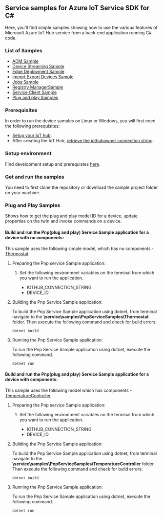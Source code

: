 ## Service samples for Azure IoT Service SDK for C#

Here, you'll find simple samples showing how to use the various features of Microsoft Azure IoT Hub service from a back-end application running C# code.

### List of Samples

* [ADM Sample][adm-sample]
* [Device Streaming Sample][device-streaming-sample]
* [Edge Deployment Sample][edge-deployment-sample]
* [Import Export Devices Sample][import-export-sample]
* [Jobs Sample][jobs-sample]
* [Registry ManagerSample][reg-man-sample]
* [Service Client Sample][service-client-sample]
* [Plug and play Samples ][pnp-service-sample]

### Prerequisites
In order to run the device samples on Linux or Windows, you will first need the following prerequisites:
* [Setup your IoT hub][lnk-setup-iot-hub].
* After creating the IoT Hub, [retrieve the iothubowner connection string][lnl-credentials].

### Setup environment
Find development setup and prerequistes [here][lnk-prereq].

### Get and run the samples
You need to first clone the repository or download the sample project folder on your machine.

### Plug and Play Samples

Shows how to get the plug and play model ID for a device, update properties on the twin and invoke commands on a device.

#### Build and run the Pnp(plug and play) Service Sample application for a device with no components:
This sample uses the following simple model, which has no components - [Thermostat](https://github.com/Azure/opendigitaltwins-dtdl/blob/master/DTDL/v2/samples/Thermostat.json)
1. Preparing the Pnp service Sample application:
   1. Set the following environment variables on the terminal from which you want to run the application.

      * IOTHUB_CONNECTION_STRING
      * DEVICE_ID

2. Building the Pnp Service Sample application:

    To build the Pnp Service Sample application using dotnet, from terminal navigate to the **\service\samples\PnpServiceSamples\Thermostat** folder. Then execute the following command and check for build errors:

    ```
    dotnet build
    ```

3. Running the Pnp Service Sample application:

	To run the Pnp Service Sample application using dotnet, execute the following command.

    ```
    dotnet run
    ```


#### Build and run the Pnp(plug and play) Service Sample application for a device with components:
This sample uses the following model which has components - [TemperatureController](https://github.com/Azure/opendigitaltwins-dtdl/blob/master/DTDL/v2/samples/TemperatureController.json)
1. Preparing the Pnp service Sample application:
    1. Set the following environment variables on the terminal from which you want to run the application.

        * IOTHUB_CONNECTION_STRING
        * DEVICE_ID

2. Building the Pnp Service Sample application:

    To build the Pnp Service Sample application using dotnet, from terminal navigate to the **\service\samples\PnpServiceSamples\TemperatureController** folder. Then execute the following command and check for build errors:

    ```
    dotnet build
    ```

3. Running the Pnp Service Sample application:

    To run the Pnp Service Sample application using dotnet, execute the following command.

    ```
    dotnet run
    ```

[samples-repo]: https://github.com/Azure-Samples/azure-iot-samples-csharp
[service-samples]: https://github.com/Azure-Samples/azure-iot-samples-csharp/tree/master/iot-hub/Samples/service
[adm-sample]: https://github.com/Azure-Samples/azure-iot-samples-csharp/tree/master/iot-hub/Samples/service/AutomaticDeviceManagementSample
[device-streaming-sample]: https://github.com/Azure-Samples/azure-iot-samples-csharp/tree/master/iot-hub/Samples/service/DeviceStreamingSample
[edge-deployment-sample]: https://github.com/Azure-Samples/azure-iot-samples-csharp/tree/master/iot-hub/Samples/service/EdgeDeploymentSample
[import-export-sample]: https://github.com/Azure-Samples/azure-iot-samples-csharp/tree/master/iot-hub/Samples/service/ImportExportDevicesSample
[jobs-sample]: https://github.com/Azure-Samples/azure-iot-samples-csharp/tree/master/iot-hub/Samples/service/JobsSample
[reg-man-sample]: https://github.com/Azure-Samples/azure-iot-samples-csharp/tree/master/iot-hub/Samples/service/RegistryManagerSample
[service-client-sample]: https://github.com/Azure-Samples/azure-iot-samples-csharp/tree/master/iot-hub/Samples/service/ServiceClientSample
[pnp-service-sample]: https://github.com/Azure/azure-iot-sdk-csharp/tree/preview/iothub/service/samples/PnpServiceSamples
[lnk-setup-iot-hub]: https://aka.ms/howtocreateazureiothub
[lnl-credentials]: https://github.com/Azure/azure-iot-device-ecosystem/blob/master/setup_iothub.md#retrieving-user-credentials-to-interact-with-the-service-not-as-a-device
[lnk-prereq]: https://github.com/Azure-Samples/azure-iot-samples-csharp#prerequisites
